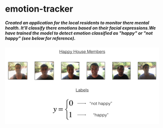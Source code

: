 # emotion-tracker
##### Created an application for the local residents to monitor there mental health. It'll classify there emotions based on their facial expressions.We have trained  the model to detect emotion classified as  "happy" or "not happy" (see below for reference).
<img src="https://github.com/SanyamSwami123/emotion-tracker/blob/main/images/house-members.png" style="width:550px;height:250px;">
